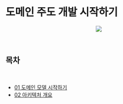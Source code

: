 # 도메인 주도 개발 시작하기

<p align="center"><img src="./image/logo.png"> </p>

<br>

## 목차

<br>

- [01 도메인 모델 시작하기](./01%20%EB%8F%84%EB%A9%94%EC%9D%B8%20%EB%AA%A8%EB%8D%B8%20%EC%8B%9C%EC%9E%91%ED%95%98%EA%B8%B0.md)
- [02 아키텍처 개요](./02%20아키텍처%20개요.md)

<br>





